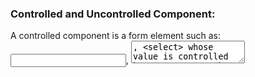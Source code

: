 ### Controlled and Uncontrolled Component:
A controlled component is a form element such as: <input>, <textarea>, <select> whose value is controlled by React state. The component’s data is stored in the component’s state and is updated using state management, useState or setState. The input value is always in sync with the state, making it the single source of truth.
<br/>
On the other hand, an uncontrolled component is more like a free spirit. It manages its own state internally without involving React state. Data is accessed only when needed, typically using a ref.
<br/>
In summary, controlled components provide more control and data synchronization, while uncontrolled components offer simplicity, speed, and minimalism.

